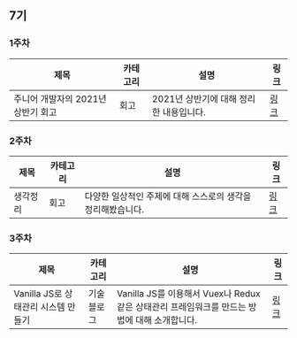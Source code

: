 ## 7기

### 1주차

|제목|카테고리|설명|링크|
|---|---|---|---|
|주니어 개발자의 2021년 상반기 회고|회고|2021년 상반기에 대해 정리한 내용입니다.|[링크](https://junilhwang.github.io/TIL/Review/2021-year/01-First-Quarter/#_1-2021%E1%84%82%E1%85%A7%E1%86%AB-%E1%84%86%E1%85%A9%E1%86%A8%E1%84%91%E1%85%AD%E1%84%8B%E1%85%A6-%E1%84%83%E1%85%A2%E1%84%92%E1%85%A1%E1%86%AB-%E1%84%92%E1%85%AC%E1%84%80%E1%85%A9)|

### 2주차


|제목|카테고리|설명|링크|
|---|---|---|---|
|생각정리|회고|다양한 일상적인 주제에 대해 스스로의 생각을 정리해봤습니다.|[링크](https://junilhwang.github.io/TIL/Writing/03-%EC%83%9D%EA%B0%81%EC%A0%95%EB%A6%AC/)|


### 3주차


|제목|카테고리|설명|링크|
|---|---|---|---|
|Vanilla JS로 상태관리 시스템 만들기|기술블로그|Vanilla JS를 이용해서 Vuex나 Redux 같은 상태관리 프레임워크를 만드는 방법에 대해 소개합니다.|[링크](https://junilhwang.github.io/TIL/Javascript/Design/Vanilla-JS-Store/)|
